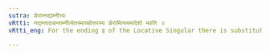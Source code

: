 ```yaml
---
sutra: ङेराम्नद्याम्नीभ्यः
vRtti: नद्यन्तादाबन्ताम्नीत्येतस्माच्चोत्तरस्य ङेरामित्ययमादेशो भवति ॥
vRtti_eng: For the ending इ of the Locative Singular there is substituted आम्, after a stem called _Nadi_ (I. 4. 3). &c)), after the Feminines in आ, and after नी ॥

---
```

